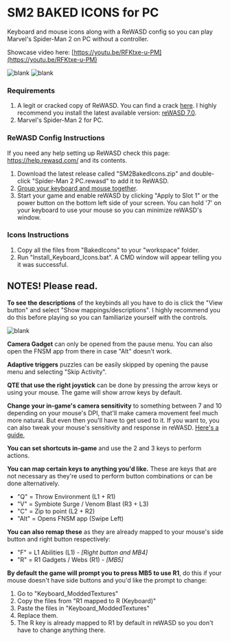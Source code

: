 # SM2 BAKED ICONS for PC
Keyboard and mouse icons along with a ReWASD config so you can play Marvel's Spider-Man 2 on PC without a controller.

Showcase video here: [https://youtu.be/RFKtxe-u-PM](https://youtu.be/RFKtxe-u-PM)

![blank](https://i.imgur.com/hfK5xwf.png)
![blank](https://i.imgur.com/kQOAlQ1.png)

### Requirements
1. A legit or cracked copy of ReWASD. You can find a crack [here](https://github.com/EugeneSunrise/reWASD). I highly recommend you install the latest available version: [reWASD 7.0](https://github.com/EugeneSunrise/reWASD/releases/tag/7.0X86FULL).
2. Marvel's Spider-Man 2 for PC.

### ReWASD Config Instructions
If you need any help setting up ReWASD check this page: https://help.rewasd.com/ and its contents.
1. Download the latest release called "SM2BakedIcons.zip" and double-click "Spider-Man 2 PC.rewasd" to add it to ReWASD.
2. [Group your keyboard and mouse together](https://help.rewasd.com/how-to-remap/group-of-devices.html).
3. Start your game and enable reWASD by clicking "Apply to Slot 1" or the power button on the bottom left side of your screen. You can hold '7' on your keyboard to use your mouse so you can minimize reWASD's window.

### Icons Instructions
1. Copy all the files from "BakedIcons" to your "workspace" folder.
2. Run "Install_Keyboard_Icons.bat". A CMD window will appear telling you it was successful.

## NOTES! Please read.
**To see the descriptions** of the keybinds all you have to do is click the "View button" and select "Show mappings/descriptions". I highly recommend you do this before playing so you can familiarize yourself with the controls.

![blank](https://i.ibb.co/QcRyzg6/image.png)

**Camera Gadget** can only be opened from the pause menu. You can also open the FNSM app from there in case "Alt" doesn't work.

**Adaptive triggers** puzzles can be easily skipped by opening the pause menu and selecting "Skip Activity".

**QTE that use the right joystick** can be done by pressing the arrow keys or using your mouse. The game will show arrow keys by default.

**Change your in-game's camera sensitivity** to something between 7 and 10 depending on your mouse's DPI, that'll make camera movement feel much more natural. But even then you'll have to get used to it. If you want to, you can also tweak your mouse's sensitivity and response in reWASD. [Here's a guide,](https://help.rewasd.com/basic-functions/advanced-stick-settings.html)

**You can set shortcuts in-game** and use the 2 and 3 keys to perform actions.

**You can map certain keys to anything you'd like.** These are keys that are not necessary as they're used to perform button combinations or can be done alternatively.
- "Q" = Throw Environment (L1 + R1)
- "V" = Symbiote Surge / Venom Blast (R3 + L3)
- "C" = Zip to point (L2 + R2)
- "Alt" = Opens FNSM app (Swipe Left)

**You can also remap these** as they are already mapped to your mouse's side button and right button respectively:
- "F" = L1 Abilities (L1) - *[Right button and MB4]*
- "R" = R1 Gadgets / Webs (R1) - *[MB5]*


**By default the game will prompt you to press MB5 to use R1**, do this if your mouse doesn't have side buttons and you'd like the prompt to change:
1. Go to "Keyboard_ModdedTextures"
2. Copy the files from "R1 mapped to R (Keyboard)"
3. Paste the files in "Keyboard_ModdedTextures"
4. Replace them.
5. The R key is already mapped to R1 by default in reWASD so you don't have to change anything there.
